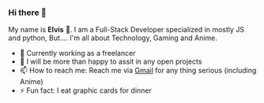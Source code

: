 ### Hi there 👋

My name is **Elvis** 🙂. I am a Full-Stack Developer specialized in mostly JS and python, But.... I'm all about Technology, Gaming and Anime.

- 🔭 Currently working as a freelancer
- 👯 I will be more than happy to assit in any open projects
- 📫 How to reach me: Reach me via [Gmail](provictor.ie@gmail.com) for any thing serious (including Anime)
- ⚡ Fun fact: I eat graphic cards for dinner
